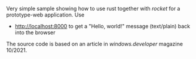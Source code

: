 Very simple sample showing how to use rust together with *rocket* for a prototype-web application.
Use

* [http://localhost:8000](http://localhost:8000) to get a "Hello, world!" message (text/plain) back into the browser 

The source code is based on an article in *windows.developer* magazine 10/2021.
